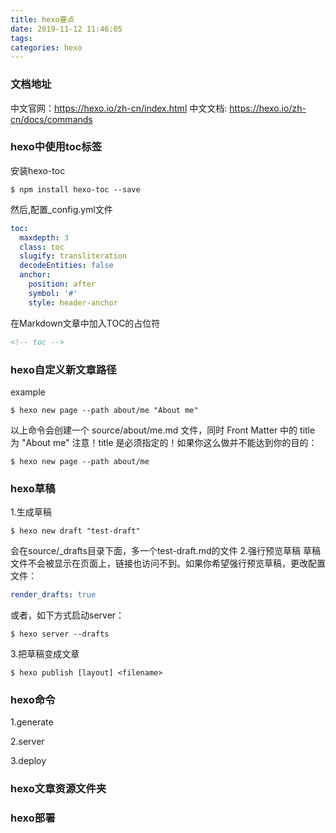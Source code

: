 ```yaml
---
title: hexo要点
date: 2019-11-12 11:46:05
tags:
categories: hexo
---
```

<!-- toc -->
### 文档地址
中文官网：https://hexo.io/zh-cn/index.html
中文文档: https://hexo.io/zh-cn/docs/commands

### hexo中使用toc标签
安装hexo-toc
```shell
$ npm install hexo-toc --save
```
然后,配置_config.yml文件
```yml
toc:
  maxdepth: 3
  class: toc
  slugify: transliteration
  decodeEntities: false
  anchor:
    position: after
    symbol: '#'
    style: header-anchor
```
在Markdown文章中加入TOC的占位符
```markdown
<!-- toc -->
```

### hexo自定义新文章路径
example
```shell
$ hexo new page --path about/me "About me"
```
以上命令会创建一个 source/about/me.md 文件，同时 Front Matter 中的 title 为 "About me"
注意！title 是必须指定的！如果你这么做并不能达到你的目的：
```shell
$ hexo new page --path about/me
```

### hexo草稿
1.生成草稿
```shell
$ hexo new draft "test-draft"
```
会在source/_drafts目录下面，多一个test-draft.md的文件
2.强行预览草稿
草稿文件不会被显示在页面上，链接也访问不到。如果你希望强行预览草稿，更改配置文件：
```yml
render_drafts: true
```
或者，如下方式启动server：
```shell
$ hexo server --drafts
```
3.把草稿变成文章
```shell
$ hexo publish [layout] <filename>
```

### hexo命令
1.generate

2.server

3.deploy

### hexo文章资源文件夹

### hexo部署
